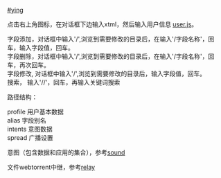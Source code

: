 [#ying](https://yingapp.herokuapp.com)
  
点击右上角图标，在对话框下边输入xtml，然后输入用户信息 [user.js](https://github.com/yingapp/idea/blob/main/user.js)。
  
字段添加，对话框中输入'/',浏览到需要修改的目录后，在输入'/字段名称'，回车，输入字段值，回车。  
字段删除，对话框中输入'/',浏览到需要修改的目录后，在输入'/字段名称'，回车，再次回车。  
字段修改, 对话框中输入'/',浏览到需要修改的目录后，输入字段值，回车。  
搜索， 输入'//'，回车，再输入关键词搜索  
  
路径结构：  
  
profile   用户基本数据  
alias     字段别名  
intents   意图数据  
spread    广播设置  


意图（包含数据和应用的集合），参考[sound](https://github.com/yingapp/sound)  

文件webtorrent中继，参考[relay](https://github.com/yingapp/relay)  
